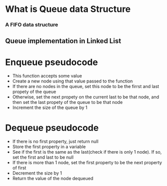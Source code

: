 # What is Queue data Structure

### A FIFO data structure

## Queue implementation in Linked List

# Enqueue pseudocode

* This function accepts some value
* Create a new node using that value passed to the function
* If there are no nodes in the queue, set this node to be the firrst and last propety of the queue
* Otherwise, set the next propety on the current last to be that node, and then set the last propety of the queue to be that node
* Increment the size of the queue by 1


# Dequeue pseudocode

* If there is no first property, just return null
* Store the first property in a variable
* See if the first is the same as the last(check if there is only 1 node). If so, set the first and last to be null
* If there is more than  1 node, set the first property to be the next property of first
* Decrement the size by 1
* Return the value of the node dequeued